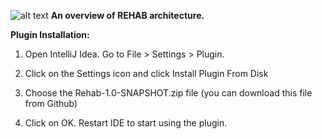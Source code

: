 ![alt text]([http://url/to/img.png](https://github.com/hina86/REHAB/blob/master/images/REHAB.png))
**An overview of REHAB architecture.**

**Plugin Installation:**

1. Open IntelliJ Idea. Go to File $\mathrm{>}$ Settings $\mathrm{>}$ Plugin. 

2. Click on the Settings icon and click Install Plugin From Disk

3. Choose the Rehab-1.0-SNAPSHOT.zip file (you can download this file from Github)

4. Click on OK. Restart IDE to start using the plugin. 
